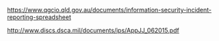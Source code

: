 https://www.qgcio.qld.gov.au/documents/information-security-incident-reporting-spreadsheet

http://www.discs.dsca.mil/documents/ips/AppJJ_062015.pdf